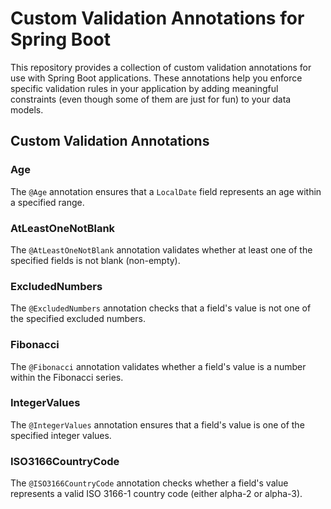 # Custom Validation Annotations for Spring Boot

This repository provides a collection of custom validation annotations for use with Spring Boot applications. These
annotations help you enforce specific validation rules in your application by adding meaningful constraints (even though
some of them are just for fun) to your data models.

## Custom Validation Annotations

### Age

The `@Age` annotation ensures that a `LocalDate` field represents an age within a specified range.

### AtLeastOneNotBlank

The `@AtLeastOneNotBlank` annotation validates whether at least one of the specified fields is not blank (non-empty).

### ExcludedNumbers

The `@ExcludedNumbers` annotation checks that a field's value is not one of the specified excluded numbers.

### Fibonacci

The `@Fibonacci` annotation validates whether a field's value is a number within the Fibonacci series.

### IntegerValues

The `@IntegerValues` annotation ensures that a field's value is one of the specified integer values.

### ISO3166CountryCode

The `@ISO3166CountryCode` annotation checks whether a field's value represents a valid ISO 3166-1 country code (either
alpha-2 or alpha-3).